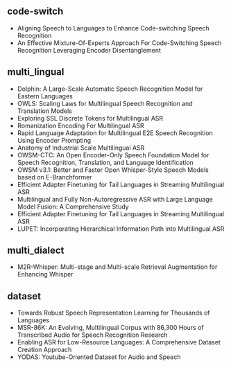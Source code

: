 ## code-switch
- Aligning Speech to Languages to Enhance Code-switching Speech Recognition
- An Effective Mixture-Of-Experts Approach For Code-Switching Speech Recognition Leveraging Encoder Disentanglement
## multi_lingual
- Dolphin: A Large-Scale Automatic Speech Recognition Model for Eastern Languages
- OWLS: Scaling Laws for Multilingual Speech Recognition and Translation Models
- Exploring SSL Discrete Tokens for Multilingual ASR
- Romanization Encoding For Multilingual ASR
- Rapid Language Adaptation for Multilingual E2E Speech Recognition Using Encoder Prompting
- Anatomy of Industrial Scale Multilingual ASR
- OWSM-CTC: An Open Encoder-Only Speech Foundation Model for Speech Recognition, Translation, and Language Identification
- OWSM v3.1: Better and Faster Open Whisper-Style Speech Models based on E-Branchformer
- Efficient Adapter Finetuning for Tail Languages in Streaming Multilingual ASR
- Multilingual and Fully Non-Autoregressive ASR with Large Language Model Fusion: A Comprehensive Study
- Efficient Adapter Finetuning for Tail Languages in Streaming Multilingual ASR
- LUPET: Incorporating Hierarchical Information Path into Multilingual ASR
## multi_dialect
- M2R-Whisper: Multi-stage and Multi-scale Retrieval Augmentation for Enhancing Whisper

## dataset
- Towards Robust Speech Representation Learning for Thousands of Languages
- MSR-86K: An Evolving, Multilingual Corpus with 86,300 Hours of Transcribed Audio for Speech Recognition Research
- Enabling ASR for Low-Resource Languages: A Comprehensive Dataset Creation Approach
- YODAS: Youtube-Oriented Dataset for Audio and Speech
